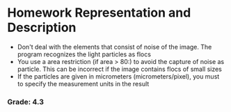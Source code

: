 # Homework Representation and Description

* Don't deal with the elements that consist of noise of the image. The program recognizes the light particles as flocs
* You use a area restriction (if area > 80:) to avoid the capture of noise as particle. This can be incorrect if the image contains flocs of small sizes
* If the particles are given in micrometers (micrometers/pixel), you must to specify the measurement units in the result

### Grade: 4.3